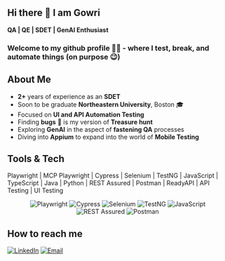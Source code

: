 ## Hi there 👋 I am Gowri

**QA | QE | SDET | GenAI Enthusiast**

### Welcome to my github profile 👩‍💻 - where I test, break, and automate things (on purpose 😉)

## About Me
- **2+** years of experience as an **SDET**
- Soon to be graduate **Northeastern University**, Boston 🎓
- Focused on **UI and API Automation Testing**
- Finding **bugs** 🐞 is my version of **Treasure hunt**
- Exploring **GenAI** in the aspect of **fastening QA** processes
- Diving into **Appium** to expand into the world of **Mobile Testing**

## Tools & Tech
Playwright | MCP Playwright | Cypress | Selenium | TestNG | JavaScript | TypeScript | Java | Python | REST Assured | Postman | ReadyAPI | API Testing | UI Testing

<div align="center">

![Playwright](https://img.shields.io/badge/Playwright-2EAD33?style=for-the-badge&logo=playwright&logoColor=white)
![Cypress](https://img.shields.io/badge/Cypress-17202C?style=for-the-badge&logo=cypress&logoColor=white)
![Selenium](https://img.shields.io/badge/Selenium-43B02A?style=for-the-badge&logo=selenium&logoColor=white)
![TestNG](https://img.shields.io/badge/TestNG-FF8C00?style=for-the-badge&logo=testng&logoColor=white)
![JavaScript](https://img.shields.io/badge/JavaScript-F7DF1E?style=for-the-badge&logo=javascript&logoColor=black)
![REST Assured](https://img.shields.io/badge/REST%20Assured-6DB33F?style=for-the-badge)
![Postman](https://img.shields.io/badge/Postman-FF6C37?style=for-the-badge&logo=postman&logoColor=white)

</div>

## How to reach me

[![LinkedIn](https://img.shields.io/badge/LinkedIn-blue?style=for-the-badge&logo=linkedin)]([YOUR_LINKEDIN_URL](https://www.linkedin.com/in/gowri-mahadimane-govardhana/))  [![Email](https://img.shields.io/badge/Email-grey?style=for-the-badge&logo=gmail)](mailto:gowrimg1999@gmail.com)



<!--
**Gowri-BugsBunny/Gowri-BugsBunny** is a ✨ _special_ ✨ repository because its `README.md` (this file) appears on your GitHub profile.

Here are some ideas to get you started:

- 🔭 I’m currently working on ...
- 🌱 I’m currently learning ...
- 👯 I’m looking to collaborate on ...
- 🤔 I’m looking for help with ...
- 💬 Ask me about ...
- 📫 How to reach me: ...
- 😄 Pronouns: ...
- ⚡ Fun fact: ...
-->

